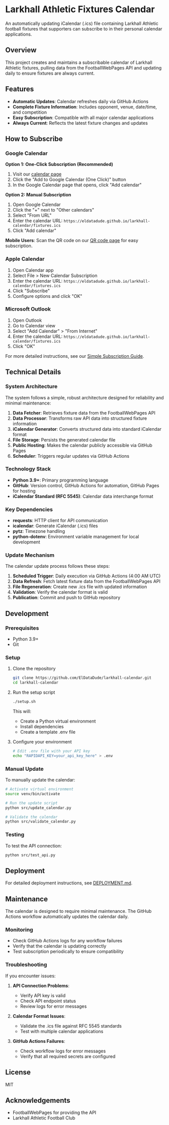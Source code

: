 # Larkhall Athletic Fixtures Calendar

An automatically updating iCalendar (.ics) file containing Larkhall Athletic football fixtures that supporters can subscribe to in their personal calendar applications.

## Overview

This project creates and maintains a subscribable calendar of Larkhall Athletic fixtures, pulling data from the FootballWebPages API and updating daily to ensure fixtures are always current.

## Features

- **Automatic Updates**: Calendar refreshes daily via GitHub Actions
- **Complete Fixture Information**: Includes opponent, venue, date/time, and competition
- **Easy Subscription**: Compatible with all major calendar applications
- **Always Current**: Reflects the latest fixture changes and updates

## How to Subscribe

### Google Calendar

**Option 1: One-Click Subscription (Recommended)**

1. Visit our [calendar page](https://eldatadude.github.io/larkhall-calendar/)
2. Click the "Add to Google Calendar (One Click)" button
3. In the Google Calendar page that opens, click "Add calendar"

**Option 2: Manual Subscription**

1. Open Google Calendar
2. Click the "+" next to "Other calendars"
3. Select "From URL"
4. Enter the calendar URL: `https://eldatadude.github.io/larkhall-calendar/fixtures.ics`
5. Click "Add calendar"

**Mobile Users**: Scan the QR code on our [QR code page](https://eldatadude.github.io/larkhall-calendar/qr-code.html) for easy subscription.

### Apple Calendar

1. Open Calendar app
2. Select File > New Calendar Subscription
3. Enter the calendar URL: `https://eldatadude.github.io/larkhall-calendar/fixtures.ics`
4. Click "Subscribe"
5. Configure options and click "OK"

### Microsoft Outlook

1. Open Outlook
2. Go to Calendar view
3. Select "Add Calendar" > "From Internet"
4. Enter the calendar URL: `https://eldatadude.github.io/larkhall-calendar/fixtures.ics`
5. Click "OK"

For more detailed instructions, see our [Simple Subscription Guide](simple-subscription-guide.md).

## Technical Details

### System Architecture

The system follows a simple, robust architecture designed for reliability and minimal maintenance:

1. **Data Fetcher**: Retrieves fixture data from the FootballWebPages API
2. **Data Processor**: Transforms raw API data into structured fixture information
3. **iCalendar Generator**: Converts structured data into standard iCalendar format
4. **File Storage**: Persists the generated calendar file
5. **Public Hosting**: Makes the calendar publicly accessible via GitHub Pages
6. **Scheduler**: Triggers regular updates via GitHub Actions

### Technology Stack

- **Python 3.9+**: Primary programming language
- **GitHub**: Version control, GitHub Actions for automation, GitHub Pages for hosting
- **iCalendar Standard (RFC 5545)**: Calendar data interchange format

### Key Dependencies

- **requests**: HTTP client for API communication
- **icalendar**: Generate iCalendar (.ics) files
- **pytz**: Timezone handling
- **python-dotenv**: Environment variable management for local development

### Update Mechanism

The calendar update process follows these steps:

1. **Scheduled Trigger**: Daily execution via GitHub Actions (4:00 AM UTC)
2. **Data Refresh**: Fetch latest fixture data from the FootballWebPages API
3. **File Regeneration**: Create new .ics file with updated information
4. **Validation**: Verify the calendar format is valid
5. **Publication**: Commit and push to GitHub repository

## Development

### Prerequisites

- Python 3.9+
- Git

### Setup

1. Clone the repository
   ```bash
   git clone https://github.com/ElDataDude/larkhall-calendar.git
   cd larkhall-calendar
   ```

2. Run the setup script
   ```bash
   ./setup.sh
   ```
   
   This will:
   - Create a Python virtual environment
   - Install dependencies
   - Create a template .env file

3. Configure your environment
   ```bash
   # Edit .env file with your API key
   echo "RAPIDAPI_KEY=your_api_key_here" > .env
   ```

### Manual Update

To manually update the calendar:

```bash
# Activate virtual environment
source venv/bin/activate

# Run the update script
python src/update_calendar.py

# Validate the calendar
python src/validate_calendar.py
```

### Testing

To test the API connection:

```bash
python src/test_api.py
```

## Deployment

For detailed deployment instructions, see [DEPLOYMENT.md](DEPLOYMENT.md).

## Maintenance

The calendar is designed to require minimal maintenance. The GitHub Actions workflow automatically updates the calendar daily.

### Monitoring

- Check GitHub Actions logs for any workflow failures
- Verify that the calendar is updating correctly
- Test subscription periodically to ensure compatibility

### Troubleshooting

If you encounter issues:

1. **API Connection Problems**:
   - Verify API key is valid
   - Check API endpoint status
   - Review logs for error messages

2. **Calendar Format Issues**:
   - Validate the .ics file against RFC 5545 standards
   - Test with multiple calendar applications

3. **GitHub Actions Failures**:
   - Check workflow logs for error messages
   - Verify that all required secrets are configured

## License

MIT

## Acknowledgements

- FootballWebPages for providing the API
- Larkhall Athletic Football Club
